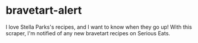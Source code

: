 # bravetart-alert
I love Stella Parks's recipes, and I want to know when they go up! With this scraper, I'm notified of any new bravetart recipes on Serious Eats. 
